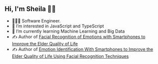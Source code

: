 Hi, I'm Sheila 👋🏽
--
- 👨🏻‍💻 Software Engineer.
- 👀 I’m interested in JavaScript and TypeScript
- 🌱 I’m currently learning Machine Learning and Big Data
- ✍ Author of <a href="https://www.researchgate.net/publication/332397542_Facial_Recognition_of_Emotions_with_Smartphones_to_Improve_the_Elder_Quality_of_Life">Facial Recognition of Emotions with Smartphones to Improve the Elder Quality of Life</a>
- ✍ Author of <a href="https://www.researchgate.net/publication/341139311_Emotion_Identification_With_Smartphones_to_Improve_the_Elder_Quality_of_Life_Using_Facial_Recognition_Techniques">Emotion Identification With Smartphones to Improve the Elder Quality of Life Using Facial Recognition Techniques</a>

<!---
shbonillap/shbonillap is a ✨ special ✨ repository because its `README.md` (this file) appears on your GitHub profile.
You can click the Preview link to take a look at your changes.
--->
